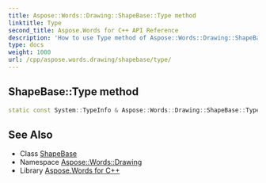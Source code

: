 ```yaml
---
title: Aspose::Words::Drawing::ShapeBase::Type method
linktitle: Type
second_title: Aspose.Words for C++ API Reference
description: 'How to use Type method of Aspose::Words::Drawing::ShapeBase class in C++.'
type: docs
weight: 1000
url: /cpp/aspose.words.drawing/shapebase/type/
---
```

## ShapeBase::Type method




```cpp
static const System::TypeInfo & Aspose::Words::Drawing::ShapeBase::Type()
```

## See Also

* Class [ShapeBase](../)
* Namespace [Aspose::Words::Drawing](../../)
* Library [Aspose.Words for C++](../../../)
